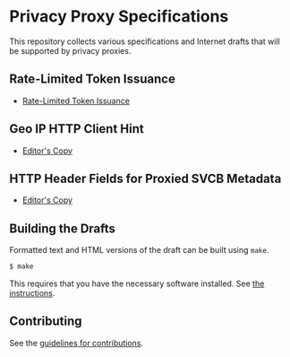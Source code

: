 # Privacy Proxy Specifications

This repository collects various specifications and Internet drafts that will be supported by privacy proxies.

## Rate-Limited Token Issuance 

* [Rate-Limited Token Issuance](https://tfpauly.github.io/privacy-proxy/#go.draft-privacypass-rate-limit-tokens.html)

## Geo IP HTTP Client Hint

* [Editor's Copy](https://tfpauly.github.io/privacy-proxy/#go.draft-pauly-httpbis-geoip-hint.html)

## HTTP Header Fields for Proxied SVCB Metadata

* [Editor's Copy](https://tfpauly.github.io/privacy-proxy/#go.draft-proxied-svcb-headers.html)

## Building the Drafts

Formatted text and HTML versions of the draft can be built using `make`.

```sh
$ make
```

This requires that you have the necessary software installed.  See
[the instructions](https://github.com/martinthomson/i-d-template/blob/master/doc/SETUP.md).


## Contributing

See the
[guidelines for contributions](https://github.com/tfpauly/privacy-proxy/blob/main/CONTRIBUTING.md).
